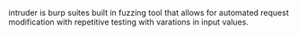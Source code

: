 
intruder is burp suites built in fuzzing tool that allows for automated request modification with repetitive testing with varations in input values. 